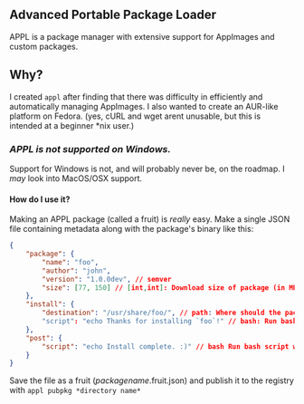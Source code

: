 ## Advanced Portable Package Loader
APPL is a package manager with extensive support for AppImages and custom packages.

## Why?
I created `appl` after finding that there was difficulty in efficiently and automatically managing AppImages.
I also wanted to create an AUR-like platform on Fedora.
(yes, cURL and wget arent unusable, but this is intended at a beginner *nix user.)

### *APPL is not supported on Windows.*
Support for Windows is not, and will probably never be, on the roadmap. I *may* look into MacOS/OSX support.

#### How do I use it?
Making an APPL package (called a fruit) is *really* easy. Make a single JSON file containing metadata along with the package's binary like this:
```json
{
    "package": {
        "name": "foo",
        "author": "john",
        "version": "1.0.0dev", // semver
        "size": [77, 150] // [int,int]: Download size of package (in MB, not MiB), followed by total install size.
    },
    "install": {
        "destination": "/usr/share/foo/", // path: Where should the package install to? default /usr/share/(package name)
        "script": "echo Thanks for installing `foo`!" // bash: Run bash script when starting the install process
    },
    "post": {
        "script": "echo Install complete. :)" // bash Run bash script when download done. Useful for adding to PATH or linking/verifying dependancies 
    }
}
```
Save the file as a fruit (*packagename*.fruit.json) and publish it to the registry with `appl pubpkg *directory name*` 

